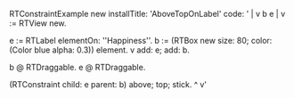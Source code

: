 RTConstraintExample new installTitle: 'AboveTopOnLabel' 
		code:
		'
| v b e |
v := RTView new.

e := RTLabel elementOn: ''Happiness''.
b := (RTBox new size: 80; color: (Color blue alpha: 0.3)) element.
v add: e; add: b.

b @ RTDraggable.
e @ RTDraggable.

(RTConstraint child: e parent: b)
	above;
	top;
	stick.
^ v'
	